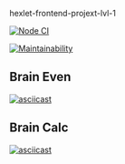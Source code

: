hexlet-frontend-projext-lvl-1

[![Node CI](https://github.com/ysemenyuk/frontend-project-lvl1/workflows/lint/badge.svg)](https://github.com/ysemenyuk/frontend-project-lvl1/actions)

[![Maintainability](https://api.codeclimate.com/v1/badges/a6d9e4e77083b09dc22d/maintainability)](https://codeclimate.com/github/ysemenyuk/frontend-project-lvl1/maintainability)

## Brain Even

[![asciicast](https://asciinema.org/a/8jOKtCnwlRL8Be04Pykhwnhcp.svg)](https://asciinema.org/a/8jOKtCnwlRL8Be04Pykhwnhcp)

## Brain Calc

[![asciicast](https://asciinema.org/a/368238.svg)](https://asciinema.org/a/368238)